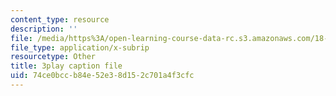 ```yaml
---
content_type: resource
description: ''
file: /media/https%3A/open-learning-course-data-rc.s3.amazonaws.com/18-01sc-single-variable-calculus-fall-2010/74ce0bccb84e52e38d152c701a4f3cfc_wOHrNt9ScYs.vtt
file_type: application/x-subrip
resourcetype: Other
title: 3play caption file
uid: 74ce0bcc-b84e-52e3-8d15-2c701a4f3cfc
---
```

